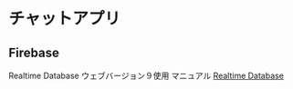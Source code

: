 # チャットアプリ

## Firebase

Realtime Database ウェブバージョン９使用
マニュアル [Realtime Database](https://firebase.google.com/docs/database/web/start?hl=ja)
